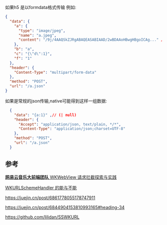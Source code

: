 

  如果h5 是以formdata格式传输
  例如:
  ```json
  {
    "data": {
      "a": {  
        "type": "image/jpeg",
        "name": "a.jpeg",
        "content": "/9j/4AAQSkZJRgABAQEASABIAAD/2wBDAAoHBwgHBgoICAg..." //一个base64字符串
      },
      "b": "a",
      "c": "{\"d\":1}",
      "f": "1"
    },
    "header": {
      "Content-Type": "multipart/form-data"
    },
    "method": "POST",
    "url": "/a.json"
  }
  ```
  
  如果是常规的json传输,native可能得到这样一组数据:
  ```json
    {
      "data": "{a:1}" ,// (| null)
      "header": {
        "Accept": "application/json, text/plain, */*",
        "Content-Type": "application/json;charset=UTF-8"
      },
      "method": "POST",
      "url": "/a.json"
    }
  ```





## 参考

[**网易云音乐大前端团队** WKWebView 请求拦截探索与实践](https://juejin.cn/post/6922625242796032007 )

[WKURLSchemeHandler 的能与不能](https://www.jianshu.com/p/6bae04c91297)

https://juejin.cn/post/6861778055178747911

https://juejin.cn/post/6844904153810993165#heading-34

https://github.com/lilidan/SSWKURL

